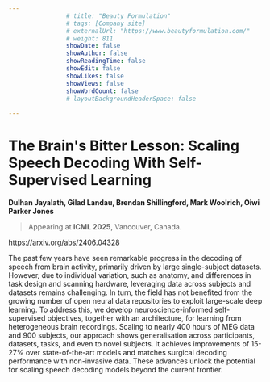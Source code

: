 ```yaml
---
                # title: "Beauty Formulation"
                # tags: [Company site]
                # externalUrl: "https://www.beautyformulation.com/"
                # weight: 811
                showDate: false
                showAuthor: false
                showReadingTime: false
                showEdit: false
                showLikes: false
                showViews: false
                showWordCount: false
                # layoutBackgroundHeaderSpace: false
                
---
```


# The Brain's Bitter Lesson: Scaling Speech Decoding With Self-Supervised Learning

**Dulhan Jayalath, Gilad Landau, Brendan Shillingford, Mark Woolrich, Oiwi Parker Jones**

> Appearing at **ICML 2025**, Vancouver, Canada.

https://arxiv.org/abs/2406.04328

The past few years have seen remarkable progress in the decoding of speech from brain activity, primarily driven by large single-subject datasets. However, due to individual variation, such as anatomy, and differences in task design and scanning hardware, leveraging data across subjects and datasets remains challenging. In turn, the field has not benefited from the growing number of open neural data repositories to exploit large-scale deep learning. To address this, we develop neuroscience-informed self-supervised objectives, together with an architecture, for learning from heterogeneous brain recordings. Scaling to nearly 400 hours of MEG data and 900 subjects, our approach shows generalisation across participants, datasets, tasks, and even to novel subjects. It achieves improvements of 15-27% over state-of-the-art models and matches surgical decoding performance with non-invasive data. These advances unlock the potential for scaling speech decoding models beyond the current frontier.